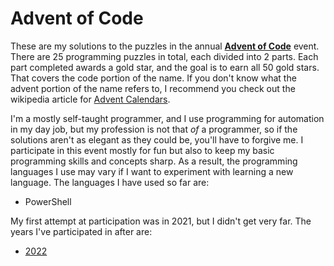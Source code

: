 # Advent of Code

These are my solutions to the puzzles in the annual **[Advent of Code](https://adventofcode.com/)** event. There are 25 programming puzzles in total, each divided into 2 parts. Each part completed awards a gold star, and the goal is to earn all 50 gold stars. That covers the code portion of the name. If you don't know what the advent portion of the name refers to, I recommend you check out the wikipedia article for [Advent Calendars](https://en.wikipedia.org/wiki/Advent_calendar).

I'm a mostly self-taught programmer, and I use programming for automation in my day job, but my profession is not that *of* a programmer, so if the solutions aren't as elegant as they could be, you'll have to forgive me. I participate in this event mostly for fun but also to keep my basic programming skills and concepts sharp. As a result, the programming languages I use may vary if I want to experiment with learning a new language. The languages I have used so far are:

- PowerShell

My first attempt at participation was in 2021, but I didn't get very far. The years I've participated in after are:

- [2022](https://github.com/jtrucken/advent-of-code/tree/main/2022)
